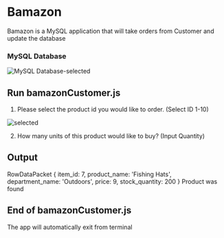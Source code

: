 # Bamazon

Bamazon is a MySQL application that will take orders from Customer and update the database

### MySQL Database

![MySQL Database-selected](/simages/databasefull.png)

## Run bamazonCustomer.js

1. Please select the product id you would like to order. (Select ID 1-10)

![selected](//images/1storder.png)

2.  How many units of this product would like to buy? (Input Quantity)

## Output

RowDataPacket {
  item_id: 7,
  product_name: 'Fishing Hats',
  department_name: 'Outdoors',
  price: 9,
  stock_quantity: 200
} Product was found

## End of bamazonCustomer.js

The app will automatically exit from terminal
